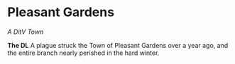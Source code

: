 # Pleasant Gardens
*A DitV Town*

**The DL**
A plague struck the Town of Pleasant Gardens over a year ago, and the entire branch nearly perished in the hard winter.